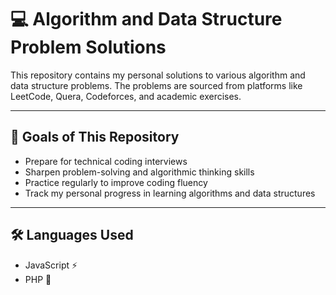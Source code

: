 # 💻 Algorithm and Data Structure Problem Solutions

This repository contains my personal solutions to various algorithm and data structure problems. The problems are sourced from platforms like LeetCode, Quera, Codeforces, and academic exercises.

---

## 🎯 Goals of This Repository
- Prepare for technical coding interviews
- Sharpen problem-solving and algorithmic thinking skills
- Practice regularly to improve coding fluency
- Track my personal progress in learning algorithms and data structures

---

## 🛠 Languages Used
- JavaScript ⚡
- PHP 🐘
